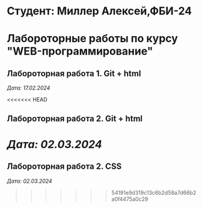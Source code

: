 # Студент: Миллер Алексей,ФБИ-24

# Лабороторные работы по курсу "WEB-программирование"

## Лабороторная работа 1. Git + html

*Дата: 17.02.2024*

<<<<<<< HEAD
## Лабороторная работа 2. Git + html

*Дата: 02.03.2024*
=======
## Лабороторная работа 2. CSS

*Дата: 02.03.2024*
>>>>>>> 54191e9d319c13c6b2d58a7d66b2a0f4475a0c29
